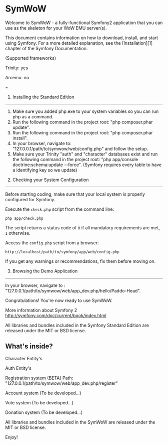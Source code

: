 SymWoW
========================

Welcome to SymWoW - a fully-functional Symfony2 application
that you can use as the skeleton for your WoW EMU server(s).

This document contains information on how to download, install, and start
using Symfony. For a more detailed explanation, see the [Installation][1]
chapter of the Symfony Documentation.

(Supported frameworks)

Trinity: yes

Arcemu: no

~

1) Installing the Standard Edition
----------------------------------

1. Make sure you added php.exe to your system variables so you can run php as a command.
2. Run the following command in the project root: "php composer.phar update".
3. Run the following command in the project root: "php composer.phar install".
4. In your browser, navigate to: "127.0.0.1/path/to/symwow/web/config.php" and follow the setup.
5. Make sure your Trinity "auth" and "character" databases exist and run the following
command in the project root: "php app/console doctrine:schema:update --force".
(Symfony requires every table to have a identifying key so we update)


2) Checking your System Configuration
-------------------------------------

Before starting coding, make sure that your local system is properly
configured for Symfony.

Execute the `check.php` script from the command line:

    php app/check.php

The script returns a status code of `0` if all mandatory requirements are met,
`1` otherwise.

Access the `config.php` script from a browser:

    http://localhost/path/to/symfony/app/web/config.php

If you get any warnings or recommendations, fix them before moving on.

3) Browsing the Demo Application
--------------------------------

In your browser, navigate to : "127.0.0.1/path/to/symwow/web/app_dev.php/hello/Paddo-Head".

Congratulations! You're now ready to use SymWoW.

More information about Symfony 2
http://symfony.com/doc/current/book/index.html

All libraries and bundles included in the Symfony Standard Edition are
released under the MIT or BSD license.

What's inside?
---------------

Character Entity's

Auth Entity's

Registration system (BETA)
Path: "127.0.0.1/path/to/symwow/web/app_dev.php/register"

Account system (To be developed...)

Vote system (To be developed...)

Donation system (To be developed...)

All libraries and bundles included in the SymWoW are released
under the MIT or BSD license.


Enjoy!